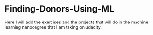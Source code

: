 # Finding-Donors-Using-ML
Here I will add the exercises and the projects that will do in the machine learning nanodegree that I am taking on udacity.
